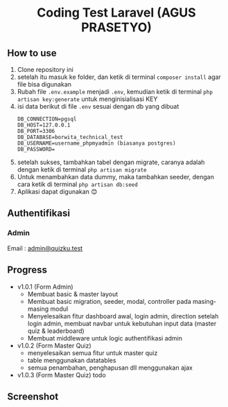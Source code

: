 <div align="center">
   <h1>
      Coding Test Laravel (AGUS PRASETYO)
   </h1>
</div>

## How to use
1. Clone repository ini
2. setelah itu masuk ke folder, dan ketik di terminal `composer install` agar file bisa digunakan
3. Rubah file `.env.example` menjadi `.env`, kemudian ketik di terminal `php artisan key:generate` untuk menginisialisasi KEY
4. isi data berikut di file `.env` sesuai dengan db yang dibuat
	```env
	DB_CONNECTION=pgsql
	DB_HOST=127.0.0.1
	DB_PORT=3306
	DB_DATABASE=borwita_technical_test
	DB_USERNAME=username_phpmyadmin (biasanya postgres)
	DB_PASSWORD=
	```
5. setelah sukses, tambahkan tabel dengan migrate, caranya adalah dengan ketik di terminal `php artisan migrate`
6. Untuk menambahkan data dummy, maka tambahkan seeder, dengan cara ketik di terminal `php artisan db:seed`
7. Aplikasi dapat digunakan 😊

## Authentifikasi

### Admin
Email : admin@quizku.test

## Progress
- v1.0.1 (Form Admin)
  - Membuat basic & master layout
  - Membuat basic migration, seeder, modal, controller pada masing-masing modul
  - Menyelesaikan fitur dashboard awal, login admin, direction setelah login admin, membuat navbar untuk kebutuhan input data (master quiz & leaderboard)
  - Membuat middleware untuk logic authentifikasi admin
- v1.0.2 (Form Master Quiz)
  - menyelesaikan semua fitur untuk master quiz
  - table menggunakan datatables 
  - semua penambahan, penghapusan dll menggunakan ajax
- v1.0.3 (Form Master Quiz) todo

## Screenshot